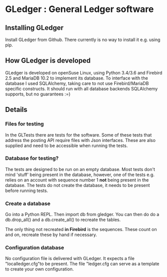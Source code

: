 # GLedger : General Ledger software #

## Installing GLedger ##

Install GLedger from Github. There currently is no way to install it e.g. using pip.

## How GLedger is developed ##

GLedger is developed on openSuse Linux, using Python 3.4/3.6 and Firebird 2.5 and MariaDB 10.2 to implement its database. To interface with the database I used SQLAlchemy, taking care to not use Firebird/MariaDB specific constructs. It should run with all database backends SQLAlchemy supports, but no guarantees :=)

## Details ##

### Files for testing ###

In the GLTests there are tests for the software. Some of these tests that address the posting API require files with Json interfaces. These are also supplied and need to be accessible when running the tests.

### Database for testing? ###

The tests are designed to be run on an empty database. Most tests don't mind 'stuff' being present in the database, however, one of the tests e.g. relies on an account with sequence number 1 **not** being present in the database. The tests do not create the database, it needs to be present before running tests.

### Create a database ####

Go into a Python REPL. Then import db from gledger. You can then do do a db.drop_all() and a db.create_all() to recreate the tables.

The only thing not recreated **in Firebird** is the sequences. These count on and on, recreate these by hand if necessary.

### Configuration database

No configuration file is delivered with GLedger. It expects a file "localledger.cfg"to be present. The file "ledger.cfg can serve as a template to create your own configuration.
